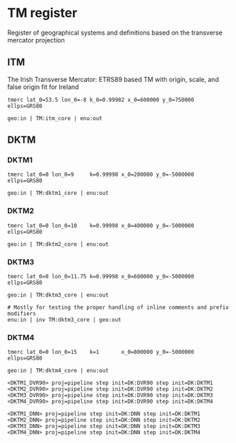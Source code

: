 # TM register

Register of geographical systems and definitions based on the transverse mercator projection

## ITM

The Irish Transverse Mercator: ETRS89 based TM with origin, scale, and false origin fit
for Ireland

```geodesy:itm_core
tmerc lat_0=53.5 lon_0=-8 k_0=0.99982 x_0=600000 y_0=750000 ellps=GRS80
```

```geodesy:ITM
geo:in | TM:itm_core | enu:out
```

## DKTM

### DKTM1

```geodesy:dktm1_core
tmerc lat_0=0 lon_0=9     k=0.99998 x_0=200000 y_0=-5000000 ellps=GRS80
```

```geodesy:DKTM1
geo:in | TM:dktm1_core | enu:out
```

### DKTM2

```geodesy:dktm2_core
tmerc lat_0=0 lon_0=10    k=0.99998 x_0=400000 y_0=-5000000 ellps=GRS80
```

```geodesy:DKTM2
geo:in | TM:dktm2_core | enu:out
```

### DKTM3

```geodesy:dktm3_core
tmerc lat_0=0 lon_0=11.75 k=0.99998 x_0=600000 y_0=-5000000 ellps=GRS80
```

```geodesy:DKTM3
geo:in | TM:dktm3_core | enu:out
```

```geodesy:DKTM3_inv
# Mostly for testing the proper handling of inline comments and prefix modifiers
enu:in | inv TM:dktm3_core | geo:out
```

### DKTM4

```geodesy:dktm4_core
tmerc lat_0=0 lon_0=15    k=1       x_0=800000 y_0=-5000000 ellps=GRS80
```

```geodesy:DKTM4
geo:in | TM:dktm4_core | enu:out
```

```proj
<DKTM1_DVR90> proj=pipeline step init=DK:DVR90 step init=DK:DKTM1
<DKTM2_DVR90> proj=pipeline step init=DK:DVR90 step init=DK:DKTM2
<DKTM3_DVR90> proj=pipeline step init=DK:DVR90 step init=DK:DKTM3
<DKTM4_DVR90> proj=pipeline step init=DK:DVR90 step init=DK:DKTM4

<DKTM1_DNN> proj=pipeline step init=DK:DNN step init=DK:DKTM1
<DKTM2_DNN> proj=pipeline step init=DK:DNN step init=DK:DKTM2
<DKTM3_DNN> proj=pipeline step init=DK:DNN step init=DK:DKTM3
<DKTM4_DNN> proj=pipeline step init=DK:DNN step init=DK:DKTM4
```
